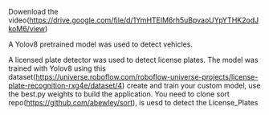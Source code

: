 Dowenload the video(https://drive.google.com/file/d/1YmHTElM6rh5uBpvaoUYpYTHK2odJkoM6/view)

A Yolov8 pretrained model was used to detect vehicles.

A licensed plate detector was used to detect license plates. The model was trained with Yolov8 using this dataset(https://universe.roboflow.com/roboflow-universe-projects/license-plate-recognition-rxg4e/dataset/4)
create and train your custom model, use the best.py weights to build the application.
You need to clone sort repo(https://github.com/abewley/sort), is uesd to detect the License_Plates

